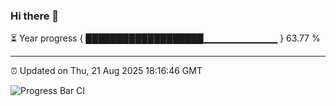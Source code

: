 ### Hi there 👋

⏳ Year progress { ███████████████████▁▁▁▁▁▁▁▁▁▁▁ } 63.77 %

---

⏰ Updated on Thu, 21 Aug 2025 18:16:46 GMT

![Progress Bar CI](https://github.com/Shyam-Makwana/GitHub-Actions-Demo/workflows/Progress%20Bar%20CI/badge.svg)
